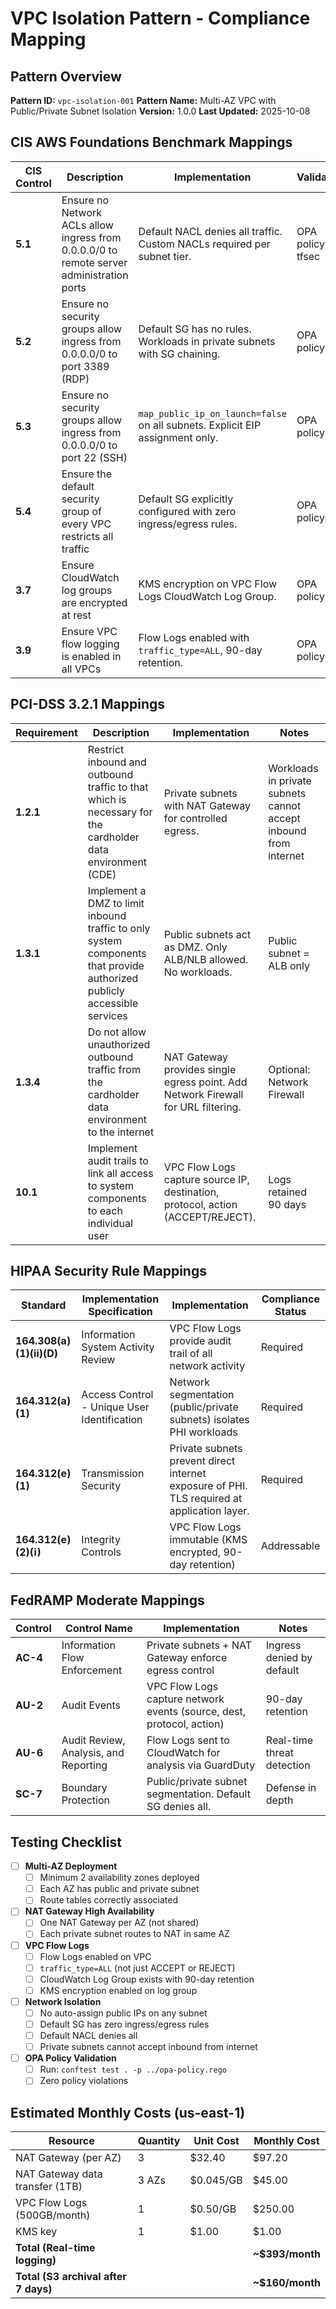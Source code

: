 # VPC Isolation Pattern - Compliance Mapping

## Pattern Overview
**Pattern ID:** `vpc-isolation-001`
**Pattern Name:** Multi-AZ VPC with Public/Private Subnet Isolation
**Version:** 1.0.0
**Last Updated:** 2025-10-08

## CIS AWS Foundations Benchmark Mappings

| CIS Control | Description | Implementation | Validation |
|-------------|-------------|----------------|------------|
| **5.1** | Ensure no Network ACLs allow ingress from 0.0.0.0/0 to remote server administration ports | Default NACL denies all traffic. Custom NACLs required per subnet tier. | OPA policy + tfsec |
| **5.2** | Ensure no security groups allow ingress from 0.0.0.0/0 to port 3389 (RDP) | Default SG has no rules. Workloads in private subnets with SG chaining. | OPA policy |
| **5.3** | Ensure no security groups allow ingress from 0.0.0.0/0 to port 22 (SSH) | `map_public_ip_on_launch=false` on all subnets. Explicit EIP assignment only. | OPA policy |
| **5.4** | Ensure the default security group of every VPC restricts all traffic | Default SG explicitly configured with zero ingress/egress rules. | OPA policy |
| **3.7** | Ensure CloudWatch log groups are encrypted at rest | KMS encryption on VPC Flow Logs CloudWatch Log Group. | OPA policy |
| **3.9** | Ensure VPC flow logging is enabled in all VPCs | Flow Logs enabled with `traffic_type=ALL`, 90-day retention. | OPA policy |

## PCI-DSS 3.2.1 Mappings

| Requirement | Description | Implementation | Notes |
|-------------|-------------|----------------|-------|
| **1.2.1** | Restrict inbound and outbound traffic to that which is necessary for the cardholder data environment (CDE) | Private subnets with NAT Gateway for controlled egress. | Workloads in private subnets cannot accept inbound from internet |
| **1.3.1** | Implement a DMZ to limit inbound traffic to only system components that provide authorized publicly accessible services | Public subnets act as DMZ. Only ALB/NLB allowed. No workloads. | Public subnet = ALB only |
| **1.3.4** | Do not allow unauthorized outbound traffic from the cardholder data environment to the internet | NAT Gateway provides single egress point. Add Network Firewall for URL filtering. | Optional: Network Firewall |
| **10.1** | Implement audit trails to link all access to system components to each individual user | VPC Flow Logs capture source IP, destination, protocol, action (ACCEPT/REJECT). | Logs retained 90 days |

## HIPAA Security Rule Mappings

| Standard | Implementation Specification | Implementation | Compliance Status |
|----------|------------------------------|----------------|-------------------|
| **164.308(a)(1)(ii)(D)** | Information System Activity Review | VPC Flow Logs provide audit trail of all network activity | Required |
| **164.312(a)(1)** | Access Control - Unique User Identification | Network segmentation (public/private subnets) isolates PHI workloads | Required |
| **164.312(e)(1)** | Transmission Security | Private subnets prevent direct internet exposure of PHI. TLS required at application layer. | Required |
| **164.312(e)(2)(i)** | Integrity Controls | VPC Flow Logs immutable (KMS encrypted, 90-day retention) | Addressable |

## FedRAMP Moderate Mappings

| Control | Control Name | Implementation | Notes |
|---------|--------------|----------------|-------|
| **AC-4** | Information Flow Enforcement | Private subnets + NAT Gateway enforce egress control | Ingress denied by default |
| **AU-2** | Audit Events | VPC Flow Logs capture network events (source, dest, protocol, action) | 90-day retention |
| **AU-6** | Audit Review, Analysis, and Reporting | Flow Logs sent to CloudWatch for analysis via GuardDuty | Real-time threat detection |
| **SC-7** | Boundary Protection | Public/private subnet segmentation. Default SG denies all. | Defense in depth |

## Testing Checklist

- [ ] **Multi-AZ Deployment**
  - [ ] Minimum 2 availability zones deployed
  - [ ] Each AZ has public and private subnet
  - [ ] Route tables correctly associated

- [ ] **NAT Gateway High Availability**
  - [ ] One NAT Gateway per AZ (not shared)
  - [ ] Each private subnet routes to NAT in same AZ

- [ ] **VPC Flow Logs**
  - [ ] Flow Logs enabled on VPC
  - [ ] `traffic_type=ALL` (not just ACCEPT or REJECT)
  - [ ] CloudWatch Log Group exists with 90-day retention
  - [ ] KMS encryption enabled on log group

- [ ] **Network Isolation**
  - [ ] No auto-assign public IPs on any subnet
  - [ ] Default SG has zero ingress/egress rules
  - [ ] Default NACL denies all
  - [ ] Private subnets cannot accept inbound from internet

- [ ] **OPA Policy Validation**
  - [ ] Run: `conftest test . -p ../opa-policy.rego`
  - [ ] Zero policy violations

## Estimated Monthly Costs (us-east-1)

| Resource | Quantity | Unit Cost | Monthly Cost |
|----------|----------|-----------|--------------|
| NAT Gateway (per AZ) | 3 | $32.40 | $97.20 |
| NAT Gateway data transfer (1TB) | 3 AZs | $0.045/GB | $45.00 |
| VPC Flow Logs (500GB/month) | 1 | $0.50/GB | $250.00 |
| KMS key | 1 | $1.00 | $1.00 |
| **Total (Real-time logging)** | | | **~$393/month** |
| **Total (S3 archival after 7 days)** | | | **~$160/month** |
